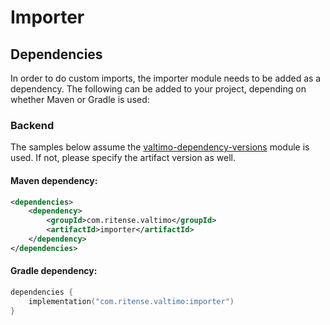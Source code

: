 # Importer

## Dependencies

In order to do custom imports, the importer module needs to be added as a dependency. The
following can be added to your project, depending on whether Maven or Gradle is used:

### Backend
The samples below assume the [valtimo-dependency-versions](valtimo-dependency-versions.md) module is used.
If not, please specify the artifact version as well.

#### Maven dependency:
```xml
<dependencies>
    <dependency>
        <groupId>com.ritense.valtimo</groupId>
        <artifactId>importer</artifactId>
    </dependency>
</dependencies>
```

#### Gradle dependency:
```kotlin
dependencies {
    implementation("com.ritense.valtimo:importer")
}
```

